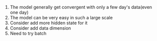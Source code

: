 1. The model generally get convergent with only a few day's data(even one day)
2. The model can be very easy in such a large scale
3. Consider add more hidden state for it
4. Consider add data dimension
5. Need to try batch
